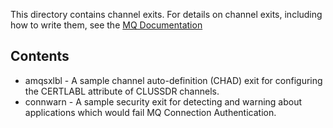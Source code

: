 
This directory contains channel exits. For details on channel exits, including how to write them, see the [MQ Documentation](https://www.ibm.com/docs/en/ibm-mq/latest?topic=services-channel-exit-programs-messaging-channels)

## Contents

* amqsxlbl - A sample channel auto-definition (CHAD) exit for configuring the CERTLABL attribute of CLUSSDR channels.
* connwarn - A sample security exit for detecting and warning about applications which would fail MQ Connection Authentication.
